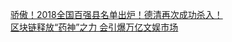   
[骄傲！2018全国百强县名单出炉！德清再次成功杀入！](http://www.dianyue.me/archives/017/k6dyd1v4o4a1zwoi/)  
[区块链释放“药神”之力 会引爆万亿文娱市场](http://www.dianyue.me/archives/510/m944ta1i9swr7b2l/)